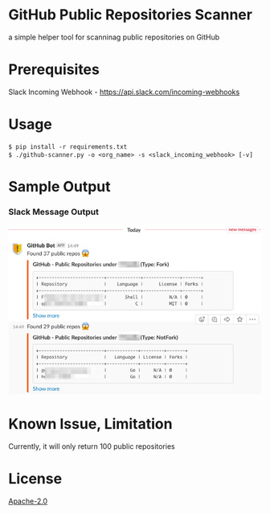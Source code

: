# GitHub Public Repositories Scanner

a simple helper tool for scanninag public repositories on GitHub

# Prerequisites

Slack Incoming Webhook - https://api.slack.com/incoming-webhooks

# Usage

    $ pip install -r requirements.txt
    $ ./github-scanner.py -o <org_name> -s <slack_incoming_webhook> [-v]

# Sample Output

### Slack Message Output

![Slack Message](slack.png "Slack Message Output")

# Known Issue, Limitation

Currently, it will only return 100 public repositories

# License

[Apache-2.0](LICENSE)
